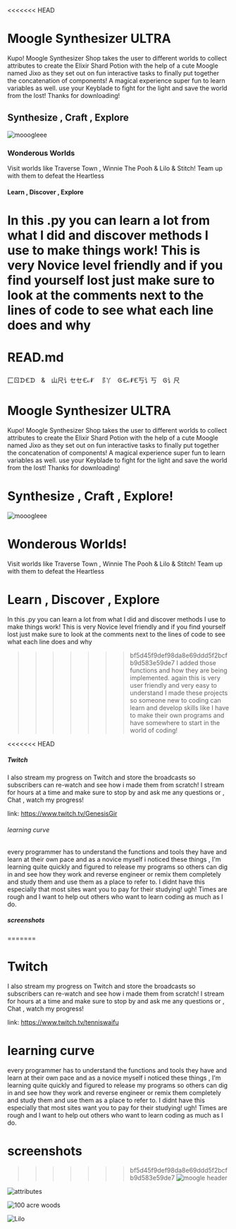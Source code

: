 <<<<<<< HEAD
# Moogle Synthesizer ULTRA

Kupo! Moogle Synthesizer Shop takes the user
to different worlds to collect attributes to create the Elixir Shard Potion with the help of
a cute Moogle named Jixo as they set out on fun interactive tasks to finally put together the
concatenation of components! A magical experience super fun to learn variables as well. use your
Keyblade to fight for the light and save the world from the lost!
Thanks for downloading!

## Synthesize , Craft , Explore

![mooogleee](https://user-images.githubusercontent.com/87259615/127359844-d123266f-d1af-4761-8ca9-9ff91869d7a4.png)

### Wonderous Worlds

Visit worlds like Traverse Town , Winnie The Pooh & Lilo & Stitch! Team up with them to defeat the Heartless

#### Learn , Discover , Explore

In this .py you can learn a lot from what I did and discover methods I use to make things work! This is very Novice level friendly
and if you find yourself lost just make sure to look at the comments next to the lines of code to see what each line does and why
=======
# READ.md
⼕ㄖᗪ🝗ᗪ & 山尺讠セセ🝗𝓝 ⻏丫 Ꮆ🝗𝓝🝗丂讠丂 Ꮆ讠尺
# Moogle Synthesizer ULTRA
Kupo! Moogle Synthesizer Shop takes the user
to different worlds to collect attributes to create the Elixir Shard Potion with the help of
a cute Moogle named Jixo as they set out on fun interactive tasks to finally put together the 
concatenation of components! A magical experience super fun to learn variables as well. use your
Keyblade to fight for the light and save the world from the lost!
Thanks for downloading!
# Synthesize , Craft , Explore!

![mooogleee](https://user-images.githubusercontent.com/87259615/127359844-d123266f-d1af-4761-8ca9-9ff91869d7a4.png)

# Wonderous Worlds!
Visit worlds like Traverse Town , Winnie The Pooh & Lilo & Stitch! Team up with them to defeat the Heartless

# Learn , Discover , Explore
In this .py you can learn a lot from what I did and discover methods I use to make things work! This is very Novice level friendly
and if you find yourself lost just make sure to look at the comments next to the lines of code to see what each line does and why 
>>>>>>> bf5d45f9def98da8e69ddd5f2bcfb9d583e59de7
I added those functions and how they are being implemented. again this is very user friendly and very easy to understand I made
these projects so someone new to coding can learn and develop skills like I have to make their own programs and have somewhere to
start in the world of coding!

<<<<<<< HEAD
##### Twitch

I also stream my progress on Twitch and store the broadcasts so subscribers can re-watch and see how i made them from scratch! I stream for hours
at a time and make sure to stop by and ask me any questions or , Chat , watch my progress!

link: <https://www.twitch.tv/GenesisGir>

###### learning curve

every programmer has to understand the functions and tools they have and learn at their own pace and as a novice myself i noticed these
things , I'm learning quite quickly and figured to release my programs so others can dig in and see how they work and reverse engineer
or remix them completely and study them and use them as a place to refer to. I didnt have this especially that most sites want you to
pay for their studying! ugh! Times are rough and I want to help out others who want to learn coding as much as I do.

##### screenshots

=======
# Twitch
I also stream my progress on Twitch and store the broadcasts so subscribers can re-watch and see how i made them from scratch! I stream for hours
at a time and make sure to stop by and ask me any questions or , Chat , watch my progress!

link: https://www.twitch.tv/tenniswaifu 
# learning curve
every programmer has to understand the functions and tools they have and learn at their own pace and as a novice myself i noticed these
things , I'm learning quite quickly and figured to release my programs so others can dig in and see how they work and reverse engineer
or remix them completely and study them and use them as a place to refer to. I didnt have this especially that most sites want you to 
pay for their studying! ugh! Times are rough and I want to help out others who want to learn coding as much as I do.
# screenshots
>>>>>>> bf5d45f9def98da8e69ddd5f2bcfb9d583e59de7
![moogle header](https://user-images.githubusercontent.com/87259615/127359218-cd4c0e02-837a-4418-abf5-2b87ed5904c0.PNG)

![attributes](https://user-images.githubusercontent.com/87259615/127360134-55f5411a-a526-4568-91db-c73c4c8c301b.PNG)

![100 acre woods](https://user-images.githubusercontent.com/87259615/127361073-d7b9d9fd-fa0d-4491-aa52-c899fe6fdefa.PNG)

![Lilo](https://user-images.githubusercontent.com/87259615/127361393-ec4662dc-016a-45a9-adc0-c4de7e68d38d.PNG)
